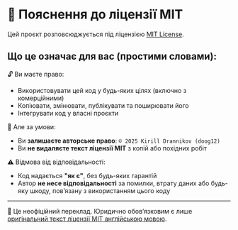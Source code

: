 # 📘 Пояснення до ліцензії MIT

Цей проєкт розповсюджується під ліцензією [MIT License](./LICENSE).

## Що це означає для вас (простими словами):

🔓 Ви маєте право:
- Використовувати цей код у будь-яких цілях (включно з комерційними)
- Копіювати, змінювати, публікувати та поширювати його
- Інтегрувати код у власні проєкти

📌 Але за умови:
- Ви **залишаєте авторське право**: `© 2025 Kirill Drannikov (doog12)`
- Ви **не видаляєте текст ліцензії MIT** з копій або похідних робіт

⚠️ Відмова від відповідальності:
- Код надається **"як є"**, без будь-яких гарантій
- Автор **не несе відповідальності** за помилки, втрату даних або будь-яку шкоду, пов’язану з використанням цього коду

---

📝 Це неофіційний переклад. Юридично обов’язковим є лише [оригінальний текст ліцензії MIT англійською мовою](./LICENSE).